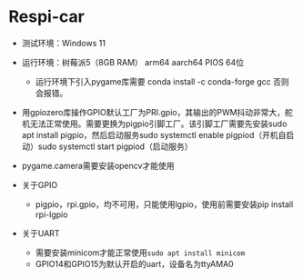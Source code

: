 # Respi-car
- 测试环境：Windows 11

- 运行环境：树莓派5（8GB RAM） arm64 aarch64 PIOS 64位
  - 运行环境下引入pygame库需要 conda install -c conda-forge gcc 否则会报错。

- 用gpiozero库操作GPIO默认工厂为PRI.gpio，其输出的PWM抖动非常大，舵机无法正常使用。需要更换为pigpio引脚工厂。该引脚工厂需要先安装sudo apt install pigpio，然后启动服务sudo systemctl enable pigpiod（开机自启动）sudo systemctl start pigpiod（启动服务）
- pygame.camera需要安装opencv才能使用
- 关于GPIO
  - pigpio，rpi.gpio，均不可用，只能使用lgpio，使用前需要安装pip install rpi-lgpio
- 关于UART
  - 需要安装minicom才能正常使用``sudo apt install minicom``
  - GPIO14和GPIO15为默认开启的uart，设备名为ttyAMA0
